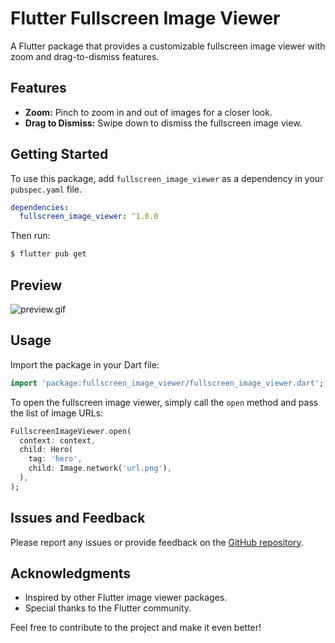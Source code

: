 # Flutter Fullscreen Image Viewer

A Flutter package that provides a customizable fullscreen image viewer with zoom and drag-to-dismiss features.

## Features

- **Zoom:** Pinch to zoom in and out of images for a closer look.
- **Drag to Dismiss:** Swipe down to dismiss the fullscreen image view.

## Getting Started

To use this package, add `fullscreen_image_viewer` as a dependency in your `pubspec.yaml` file.

```yaml
dependencies:
  fullscreen_image_viewer: ^1.0.0
```

Then run:

```bash
$ flutter pub get
```

## Preview

![preview.gif](https://github.com/user-attachments/assets/39d1be70-6d3e-4808-8af8-a71fb4e48bbc)

## Usage

Import the package in your Dart file:

```dart
import 'package:fullscreen_image_viewer/fullscreen_image_viewer.dart';
```

To open the fullscreen image viewer, simply call the `open` method and pass the list of image URLs:

```dart
FullscreenImageViewer.open(
  context: context,
  child: Hero(
    tag: 'hero', 
    child: Image.network('url.png'),
  ),
);
```

## Issues and Feedback

Please report any issues or provide feedback on the [GitHub repository](https://github.com/anisovdev/flutter-image-fullscreen-viewer).

## Acknowledgments

- Inspired by other Flutter image viewer packages.
- Special thanks to the Flutter community.

Feel free to contribute to the project and make it even better!
